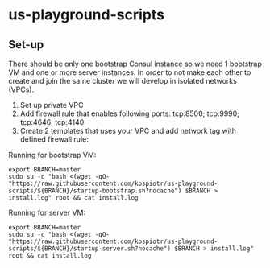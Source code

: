 # us-playground-scripts
## Set-up

There should be only one bootstrap Consul instance so we need 1 bootstrap VM and one or more server instances. In order to not make each other to create and join the same cluster we will develop in isolated networks (VPCs). 

1. Set up private VPC
2. Add firewall rule that enables following ports: tcp:8500; tcp:9990; tcp:4646; tcp:4140
3. Create 2 templates that uses your VPC and add network tag with defined firewall rule:

Running for bootstrap VM:

```
export BRANCH=master
sudo su -c "bash <(wget -qO- "https://raw.githubusercontent.com/kospiotr/us-playground-scripts/${BRANCH}/startup-bootstrap.sh?nocache") $BRANCH > install.log" root && cat install.log
```

Running for server VM:

```
export BRANCH=master
sudo su -c "bash <(wget -qO- "https://raw.githubusercontent.com/kospiotr/us-playground-scripts/${BRANCH}/startup-server.sh?nocache") $BRANCH > install.log" root && cat install.log
```
